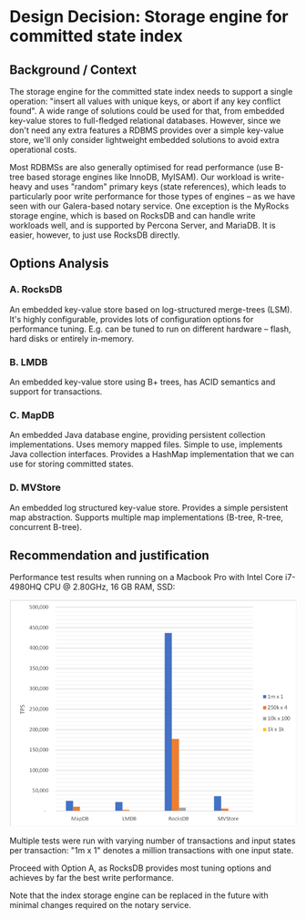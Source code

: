 # Design Decision: Storage engine for committed state index

## Background / Context

The storage engine for the committed state index needs to support a single operation: "insert all values with unique
keys, or abort if any key conflict found". A wide range of solutions could be used for that, from embedded key-value
stores to full-fledged relational databases. However, since we don't need any extra features a RDBMS provides over a
simple key-value store, we'll only consider lightweight embedded solutions to avoid extra operational costs.

Most RDBMSs are also generally optimised for read performance (use B-tree based storage engines like InnoDB, MyISAM).
Our workload is write-heavy and  uses "random" primary keys (state references), which leads to particularly poor write
performance for those types of engines – as we have seen with our Galera-based notary service. One exception is the
MyRocks storage engine, which is based on RocksDB and can handle write workloads well, and is supported by Percona
Server, and MariaDB. It is easier, however, to just use RocksDB directly.

## Options Analysis

### A. RocksDB

An embedded key-value store based on log-structured merge-trees (LSM). It's highly configurable, provides lots of
configuration options for performance tuning. E.g. can be tuned to run on different hardware – flash, hard disks or
entirely in-memory.

### B. LMDB

An embedded key-value store using B+ trees, has ACID semantics and support for transactions.

### C. MapDB

An embedded Java database engine, providing persistent collection implementations. Uses memory mapped files. Simple to
use, implements Java collection interfaces. Provides a HashMap implementation that we can use for storing committed
states.

### D. MVStore

An embedded log structured key-value store. Provides a simple persistent map abstraction. Supports multiple map
implementations (B-tree, R-tree, concurrent B-tree).

## Recommendation and justification

Performance test results when running on a Macbook Pro with Intel Core i7-4980HQ CPU @ 2.80GHz, 16 GB RAM, SSD:

![Comparison](../images/store-comparison.png)

Multiple tests were run with varying number of transactions and input states per transaction: "1m x 1" denotes a million
transactions with one input state.

Proceed with Option A, as RocksDB provides most tuning options and achieves by far the best write performance.

Note that the index storage engine can be replaced in the future with minimal changes required on the notary service.